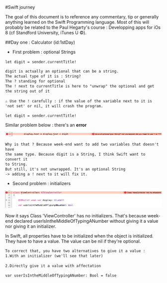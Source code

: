#Swift journey

The goal of this document is to reference any commentary, tip or generally anything learned on the Swift Programming language. Most of this will probably be related to the Paul Hegarty's course : Developping apps for iOs 8 (cf Standford University, iTunes U ©).  

##Day one : Calculator (id:1stDay)


* First problem : optional Strings
        
`let digit = sender.currentTitle!`


	digit is actually an optional that can be a string.
	The actual type of it is : String? 
	The ? standing for optional
	The ! next to currentTitle is here to "unwrap" the optional and get the string out of it
            
    ⚠️ Use the ! carefully : if the value of the variable next to it is 'not set' or nil, it will crash the program.
        
        
`let digit = sender.currentTitle!`
        
        
 Similar problem below  : there's an **error** 
 

![image](imgReadMe/bug1.png)

  
  
	Why is that ? Because week-end want to add two variables that doesn't have 
	the same type. Because digit is a String, I think Swift want to convert it 
	to String.
	But still, it's not unwrapped. It's an optional String 
	-> adding a ! next to it will fix it.



* Second problem : initializers

![image](imgReadMe/bug2.png)

Now it says Class 'ViewController' has no initializers. That's because week-end declared userIsIntheMiddleOfTypingANumber without giving it a value nor giving it an initializer. 

In Swift, all properties have to be initialized when the object is initialized. They have to have a value. The value can be nil if they're optional.

	To correct that, you have two alternatives to give it a value : 
	1.With an initializer (we'll see that later)

	2.Directly give it a value with affectation
`var userIsIntheMiddleOfTypingANumber: Bool = false`